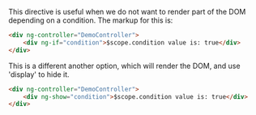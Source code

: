 This directive is useful when we do not want to render part of the DOM depending on a condition. The markup for this is:

```html
<div ng-controller="DemoController">
    <div ng-if="condition">$scope.condition value is: true</div>
</div>
```

This is a different another option, which will render the DOM, and use 'display' to hide it.

```html
<div ng-controller="DemoController">
    <div ng-show="condition">$scope.condition value is: true</div>
</div>
```
